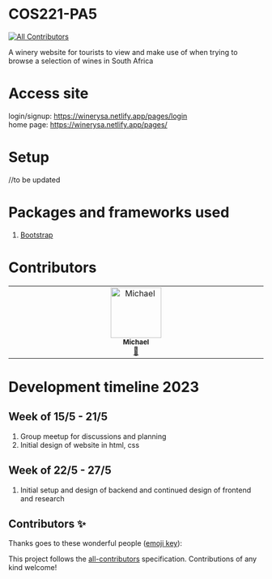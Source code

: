 # COS221-PA5
<!-- ALL-CONTRIBUTORS-BADGE:START - Do not remove or modify this section -->
[![All Contributors](https://img.shields.io/badge/all_contributors-1-orange.svg?style=flat-square)](#contributors-)
<!-- ALL-CONTRIBUTORS-BADGE:END -->
A winery website for tourists to view and make use of when trying to browse a selection of wines in South Africa

# Access site
login/signup: https://winerysa.netlify.app/pages/login \
home page: https://winerysa.netlify.app/pages/

# Setup
//to be updated

# Packages and frameworks used
1. <a href="https://getbootstrap.com/">Bootstrap</a>

# Contributors

<!-- ALL-CONTRIBUTORS-LIST:START - Do not remove or modify this section -->
<!-- prettier-ignore-start -->
<!-- markdownlint-disable -->
<table>
  <tbody>
    <tr>
      <td align="center" valign="top" width="14.28%"><a href="https://waveyboym.github.io"><img src="https://avatars.githubusercontent.com/u/93211335?v=4?s=100" width="100px;" alt="Michael"/><br /><sub><b>Michael</b></sub></a><br /><a href="#design-waveyboym" title="Design">🎨</a></td>
    </tr>
  </tbody>
</table>

<!-- markdownlint-restore -->
<!-- prettier-ignore-end -->

<!-- ALL-CONTRIBUTORS-LIST:END -->

# Development timeline 2023
## Week of 15/5 - 21/5
 1. Group meetup for discussions and planning
 2. Initial design of website in html, css

## Week of 22/5 - 27/5
 1. Initial setup and design of backend and continued design of frontend and research

## Contributors ✨

Thanks goes to these wonderful people ([emoji key](https://allcontributors.org/docs/en/emoji-key)):

<!-- ALL-CONTRIBUTORS-LIST:START - Do not remove or modify this section -->
<!-- prettier-ignore-start -->
<!-- markdownlint-disable -->
<!-- markdownlint-restore -->
<!-- prettier-ignore-end -->
<!-- ALL-CONTRIBUTORS-LIST:END -->

This project follows the [all-contributors](https://github.com/all-contributors/all-contributors) specification. Contributions of any kind welcome!